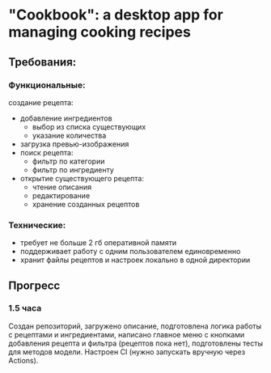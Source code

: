 # "Cookbook": a desktop app for managing cooking recipes

## Требования:
### Функциональные:
создание рецепта:
- добавление ингредиентов 
  - выбор из списка существующих
  - указание количества
- загрузка превью-изображения
- поиск рецепта:
  - фильтр по категории
  - фильтр по ингредиенту
- открытие существующего рецепта:
  - чтение описания
  - редактирование
  - хранение созданных рецептов
### Технические:
- требует не больше 2 гб оперативной памяти
- поддерживает работу с одним пользователем единовременно
- хранит файлы рецептов и настроек локально в одной директории

## Прогресс
### 1.5 часа
Создан репозиторий, загружено описание, подготовлена логика работы с рецептами и ингредиентами, написано главное меню с кнопками добавления рецепта и фильтра (рецептов пока нет), подготовлены тесты для методов модели. Настроен CI (нужно запускать вручную через Actions).